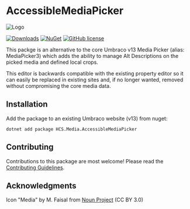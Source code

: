 # AccessibleMediaPicker

![Logo](https://raw.githubusercontent.com/NikRimington/HCS.Media.AccessibleMediaPicker/develop/docs/img/icon.png)

[![Downloads](https://img.shields.io/nuget/dt/HCS.Media.AccessibleMediaPicker?color=cc9900)](https://www.nuget.org/packages/HCS.Media.AccessibleMediaPicker/)
[![NuGet](https://img.shields.io/nuget/vpre/HCS.Media.AccessibleMediaPicker?color=0273B3)](https://www.nuget.org/packages/HCS.Media.AccessibleMediaPicker)
[![GitHub license](https://img.shields.io/github/license/NikRimington/HCS.Media.AccessibleMediaPicker?color=8AB803)](../LICENSE)

This packge is an alternative to the core Umbraco v13 Media Picker (alias: MediaPicker3) which adds the ability to manage Alt Descriptions on the picked media and defined local crops.  

This editor is backwards compatible with the existing property editor so it can easily be replaced in existing sites and, if no longer wanted, removed without compromising the core media data.

<!--
Including screenshots is a really good idea! 

If you put images into /docs/screenshots, then you would reference them in this readme as, for example:

<img alt="..." src="https://github.com/NikRimington/HCS.Media.AccessibleMediaPicker/blob/develop/docs/screenshots/screenshot.png">
-->

## Installation

Add the package to an existing Umbraco website (v13) from nuget:

`dotnet add package HCS.Media.AccessibleMediaPicker`

## Contributing

Contributions to this package are most welcome! Please read the [Contributing Guidelines](CONTRIBUTING.md).

## Acknowledgments

Icon "Media" by M. Faisal from <a href="https://thenounproject.com/browse/icons/term/media/" target="_blank" title="Media Icons">Noun Project</a> (CC BY 3.0)